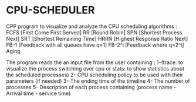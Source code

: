 # CPU-SCHEDULER
CPP program to visualize and analyze the CPU scheduling algorithms :
FCFS [First Come First Served]
RR [Round Robin]
SPN [Shortest Process Next]
SRT [Shortest Remaining Time]
HRRN [Highest Response Ratio Next]
FB-1 [Feedback with all queues have q=1]
FB-2^i [Feedback where q=2^i]
Aging
  
The program reads the an input file from the user containing :
1-(trace: to visualize the process switching over cpu or stats: to show statistics about the scheduled processes)
2- CPU scheduling policy to be used with their parameters (if needed)
3- The ending time of the timeline
4- The number of processes
5- Description of each process containing (process name - Arrival time - service time)
